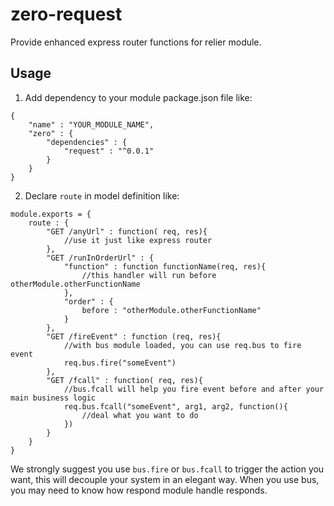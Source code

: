 # zero-request #

Provide enhanced express router functions for relier module.

## Usage ##

1. Add dependency to your module package.json file like:

```
{
	"name" : "YOUR_MODULE_NAME",
	"zero" : {
		"dependencies" : {
			"request" : "^0.0.1"
		}
	}
}
```

2. Declare `route` in model definition like:

```
module.exports = {
    route : {
        "GET /anyUrl" : function( req, res){
            //use it just like express router
        },
        "GET /runInOrderUrl" : {
            "function" : function functionName(req, res){
                //this handler will run before otherModule.otherFunctionName
            },
            "order" : {
                before : "otherModule.otherFunctionName"
            }
        },
        "GET /fireEvent" : function (req, res){
            //with bus module loaded, you can use req.bus to fire event
            req.bus.fire("someEvent")
        },
        "GET /fcall" : function( req, res){
            //bus.fcall will help you fire event before and after your main business logic
            req.bus.fcall("someEvent", arg1, arg2, function(){
                //deal what you want to do
            })
        }
    }
}
```

We strongly suggest you use `bus.fire` or `bus.fcall` to trigger the action you want, this will decouple your system in an elegant way.
When you use bus, you may need to know how respond module handle responds.
